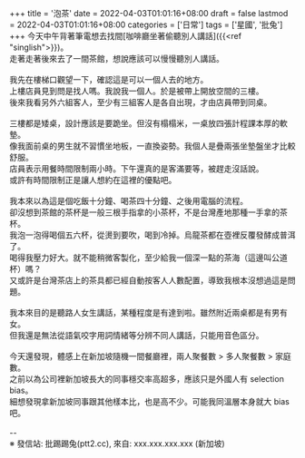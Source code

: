 +++
title = '泡茶'
date = 2022-04-03T01:01:16+08:00
draft = false
lastmod = 2022-04-03T01:01:16+08:00
categories = ['日常']
tags = ['星國', '批兔']
+++
今天中午背著筆電想去找間[咖啡廳坐著偷聽別人講話]({{<ref "singlish">}})。<br>
走著走著後來去了一間茶館，想說應該可以慢慢聽別人講話。<br>
<br>
我先在樓梯口觀望一下，確認這是可以一個人去的地方。<br>
上樓店員見到問是找人嗎。我說我一個人。於是被帶上開放空間的三樓。<br>
後來我看另外六組客人，至少有三組客人是各自出現，才由店員帶到同桌。<br>
<br>
三樓都是矮桌，設計應該是要跪坐。但沒有榻榻米，一桌放四張計程課本厚的軟墊。<br>
像我面前桌的男生就不習慣坐地板，一直換姿勢。我個人是疊兩張坐墊盤坐才比較舒服。<br>
店員表示用餐時間限制兩小時。下午還真的是客滿要等，被趕走沒話說。<br>
或許有時間限制正是讓人想約在這裡的優點吧。<br>
<br>
我本來以為這是個吃飯十分鐘、喝茶四十分鐘、之後用電腦的流程。<br>
卻沒想到茶館的茶杯是一般三根手指拿的小茶杯，不是台灣產地那種一手拿的茶杯。<br>
我泡一泡得喝個五六杯，從燙到要吹，喝到冷掉。烏龍茶都在壺裡反覆發酵成普洱了。<br>
喝得我壓力好大。就不能稍微客製化，至少給我一個深一點的茶海（這邊叫公道杯）嗎？<br>
又或許是台灣茶店上的茶具都已經自動按客人人數配置，導致我根本沒想過這是問題。<br>
<br>
我本來目的是聽路人女生講話，某種程度是有達到啦。雖然附近兩桌都是有男有女。<br>
但我還是無法從語氣咬字用詞情緒等分辨不同人講話，只能用音色區分。<br>
<br>
今天還發現，體感上在新加坡隨機一間餐廳裡，兩人聚餐數 > 多人聚餐數 > 家庭數。<br>
之前以為公司裡新加坡長大的同事穩交率高超多，應該只是外國人有 selection bias。<br>
細想發現拿新加坡同事跟其他樣本比，也是高不少。可能我同溫層本身就大 bias 吧。<br>
<br>
--<br>
※ 發信站: 批踢踢兔(ptt2.cc), 來自: xxx.xxx.xxx.xxx (新加坡)<br>
